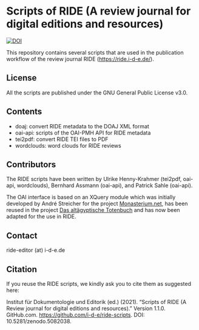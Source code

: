 # Scripts of RIDE (A review journal for digital editions and resources)
[![DOI](https://zenodo.org/badge/383477818.svg)](https://zenodo.org/badge/latestdoi/383477818)

This repository contains several scripts that are used in the publication workflow of the review journal RIDE (https://ride.i-d-e.de/).

## License
All the scripts are published under the GNU General Public License v3.0.

## Contents
* doaj: convert RIDE metadata to the DOAJ XML format
* oai-api: scripts of the OAI-PMH API for RIDE metadata
* tei2pdf: convert RIDE TEI files to PDF
* wordclouds: word clouds for RIDE reviews

## Contributors
The RIDE scripts have been written by Ulrike Henny-Krahmer (tei2pdf, oai-api, wordclouds), Bernhard Assmann (oai-api), and Patrick Sahle (oai-api).

The OAI interface is based on an XQuery module which was initially developed by André Streicher for the project [Monasterium.net](https://github.com/icaruseu/mom-ca/blob/59703228e9de2b222be9439fc61cdd530a8c78bd/my/XRX/src/core/app/oaiinterface/oaiinterface.xqm), has been reused in the project [Das altägyptische Totenbuch](http://totenbuch.awk.nrw.de/projekt/dokumentation#OAIPMH) and has now been adapted for the use in RIDE.

## Contact
ride-editor (at) i-d-e.de

## Citation

If you reuse the RIDE scripts, we kindly ask you to cite them as suggested here:

Institut für Dokumentologie und Editorik (ed.) (2021). “Scripts of RIDE (A Review journal for digital editions and resources).” Version 1.1.0. GitHub.com. https://github.com/i-d-e/ride-scripts. DOI: 10.5281/zenodo.5082038.
